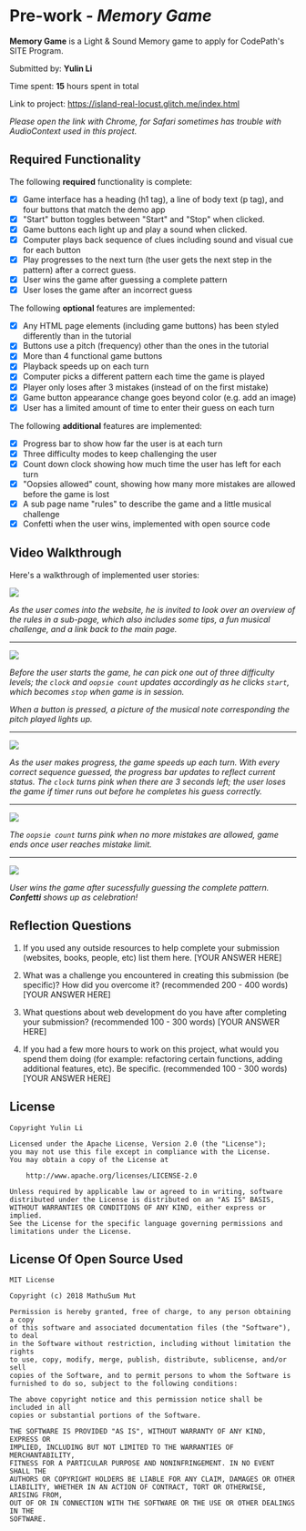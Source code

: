 # Pre-work - *Memory Game*

**Memory Game** is a Light & Sound Memory game to apply for CodePath's SITE Program. 

Submitted by: **Yulin Li**

Time spent: **15** hours spent in total

Link to project: https://island-real-locust.glitch.me/index.html

*Please open the link with Chrome, for Safari sometimes has trouble with AudioContext used in this project.*

## Required Functionality

The following **required** functionality is complete:

- [x] Game interface has a heading (h1 tag), a line of body text (p tag), and four buttons that match the demo app
- [x] "Start" button toggles between "Start" and "Stop" when clicked. 
- [x] Game buttons each light up and play a sound when clicked. 
- [x] Computer plays back sequence of clues including sound and visual cue for each button
- [x] Play progresses to the next turn (the user gets the next step in the pattern) after a correct guess. 
- [x] User wins the game after guessing a complete pattern
- [x] User loses the game after an incorrect guess

The following **optional** features are implemented:

- [x] Any HTML page elements (including game buttons) has been styled differently than in the tutorial
- [x] Buttons use a pitch (frequency) other than the ones in the tutorial
- [x] More than 4 functional game buttons
- [x] Playback speeds up on each turn
- [x] Computer picks a different pattern each time the game is played
- [x] Player only loses after 3 mistakes (instead of on the first mistake)
- [x] Game button appearance change goes beyond color (e.g. add an image)
- [x] User has a limited amount of time to enter their guess on each turn

The following **additional** features are implemented:

- [x] Progress bar to show how far the user is at each turn 
- [x] Three difficulty modes to keep challenging the user 
- [x] Count down clock showing how much time the user has left for each turn  
- [x] "Oopsies allowed" count, showing how many more mistakes are allowed before the game is lost 
- [x] A sub page name "rules" to describe the game and a little musical challenge 
- [x] Confetti when the user wins, implemented with open source code  

## Video Walkthrough

Here's a walkthrough of implemented user stories:

![](https://i.imgur.com/v3TpSIy.gif)

*As the user comes into the website, he is invited to look over an overview of the rules in a sub-page, which also includes some tips, a fun musical challenge, and a link back to the main page.*

----


![](https://i.imgur.com/xDDnL3N.gif)

*Before the user starts the game, he can pick one out of three difficulty levels; the `clock` and `oopsie count` updates accordingly as he clicks `start`, which becomes `stop` when game is in session.* 

*When a button is pressed, a picture of the musical note corresponding the pitch played lights up.*

---- 

![](https://i.imgur.com/jQglP9f.gif)

*As the user makes progress, the game speeds up each turn. With every correct sequence guessed, the progress bar updates to reflect current status. The `clock` turns pink when there are 3 seconds left; the user loses the game if timer runs out before he completes his guess correctly.*

---- 


![](https://i.imgur.com/rTEGWCj.gif)

*The `oopsie count` turns pink when no more mistakes are allowed, game ends once user reaches mistake limit.*

----
![](https://i.imgur.com/Aw7QhcW.gif)

*User wins the game after sucessfully guessing the complete pattern. **Confetti** shows up as celebration!* 



## Reflection Questions
1. If you used any outside resources to help complete your submission (websites, books, people, etc) list them here. 
[YOUR ANSWER HERE]

2. What was a challenge you encountered in creating this submission (be specific)? How did you overcome it? (recommended 200 - 400 words) 
[YOUR ANSWER HERE]

3. What questions about web development do you have after completing your submission? (recommended 100 - 300 words) 
[YOUR ANSWER HERE]

4. If you had a few more hours to work on this project, what would you spend them doing (for example: refactoring certain functions, adding additional features, etc). Be specific. (recommended 100 - 300 words) 
[YOUR ANSWER HERE]



## License

    Copyright Yulin Li

    Licensed under the Apache License, Version 2.0 (the "License");
    you may not use this file except in compliance with the License.
    You may obtain a copy of the License at

        http://www.apache.org/licenses/LICENSE-2.0

    Unless required by applicable law or agreed to in writing, software
    distributed under the License is distributed on an "AS IS" BASIS,
    WITHOUT WARRANTIES OR CONDITIONS OF ANY KIND, either express or implied.
    See the License for the specific language governing permissions and
    limitations under the License.
    
## License Of Open Source Used 
    MIT License

    Copyright (c) 2018 MathuSum Mut

    Permission is hereby granted, free of charge, to any person obtaining a copy
    of this software and associated documentation files (the "Software"), to deal
    in the Software without restriction, including without limitation the rights
    to use, copy, modify, merge, publish, distribute, sublicense, and/or sell
    copies of the Software, and to permit persons to whom the Software is
    furnished to do so, subject to the following conditions:

    The above copyright notice and this permission notice shall be included in all
    copies or substantial portions of the Software.

    THE SOFTWARE IS PROVIDED "AS IS", WITHOUT WARRANTY OF ANY KIND, EXPRESS OR
    IMPLIED, INCLUDING BUT NOT LIMITED TO THE WARRANTIES OF MERCHANTABILITY,
    FITNESS FOR A PARTICULAR PURPOSE AND NONINFRINGEMENT. IN NO EVENT SHALL THE
    AUTHORS OR COPYRIGHT HOLDERS BE LIABLE FOR ANY CLAIM, DAMAGES OR OTHER
    LIABILITY, WHETHER IN AN ACTION OF CONTRACT, TORT OR OTHERWISE, ARISING FROM,
    OUT OF OR IN CONNECTION WITH THE SOFTWARE OR THE USE OR OTHER DEALINGS IN THE
    SOFTWARE.
